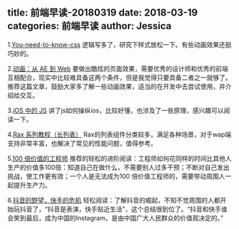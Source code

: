 title: 前端早读-20180319
date: 2018-03-19
categories: 前端早读
author: Jessica
---

1.[You-need-to-know-css](https://l-hammer.github.io/You-need-to-know-css/#/)
逻辑写多了，研究下样式放松一下。有些动画效果还挺巧妙的。

2.[动画：从 AE 到 Web](https://aotu.io/notes/2018/03/06/ae2web/)
要做出酷炫的页面效果，需要优秀的设计师和优秀的前端互相配合，现实中比较难具备这两个条件，但是我觉得只要具备二者之一就够了。推荐这篇文章，鼓励大家多了解一些动画效果，适当的在开发中去尝试使用，并介绍给交互。

3.[iOS 中的 JS](https://juejin.im/entry/5aacb171f265da238d507c47)
讲了js如何操纵ios，比较好懂，也涉及了一些原理，感兴趣可以阅读一下。

4.[Rax 系列教程（长列表）](http://taobaofed.org/blog/2018/03/12/long-list-in-rax/)
Rax的列表组件分类较多，满足各种场景，对于wap端支持非常丰富，也解决了常见的性能问题，值得参考。

5.[100 倍价值的工程师](http://blog.jobbole.com/113710/)
推荐的轻松的进阶阅读：工程师如何花同样的时间比其他人生产的价值多100倍：知道自己在做什么，不需要别人过多干预；不断对自己发出挑战，使工作更有效；一个人是无法成为100 倍价值工程师的，需要带动周围人一起提升生产力。

6.[抖音的野望，快手的危机](https://mp.weixin.qq.com/s?__biz=MzI2NTY4MDg1NA==&mid=2247490785&idx=1&sn=e73c013ad7243a233d0761f03f91f876)
轻松阅读：了解抖音的崛起，不知不觉周围的人都开始玩抖音了，“抖音是表演，快手贴近生活”，这个总结很到位了。“抖音和快手谁会笑到最后，成为中国的Instagram，是由中国广大人民群众的价值观决定的。”


